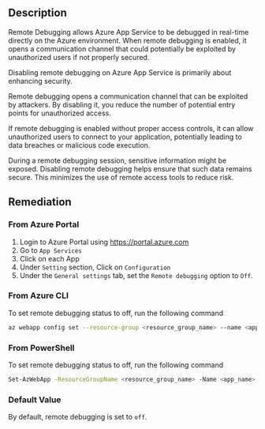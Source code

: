 ## Description

Remote Debugging allows Azure App Service to be debugged in real-time directly on the Azure environment. When remote debugging is enabled, it opens a communication channel that could potentially be exploited by unauthorized users if not properly secured.

Disabling remote debugging on Azure App Service is primarily about enhancing security. 

Remote debugging opens a communication channel that can be exploited by attackers. By disabling it, you reduce the number of potential entry points for unauthorized access.

If remote debugging is enabled without proper access controls, it can allow unauthorized users to connect to your application, potentially leading to data breaches or malicious code execution.

During a remote debugging session, sensitive information might be exposed. Disabling remote debugging helps ensure that such data remains secure. This minimizes the use of remote access tools to reduce risk.

## Remediation

### From Azure Portal

1. Login to Azure Portal using https://portal.azure.com 
2. Go to `App Services`
3. Click on each App
4. Under `Setting` section, Click on `Configuration`
5. Under the `General settings` tab, set the `Remote debugging` option to `Off`.

### From Azure CLI

To set remote debugging status to off, run the following command

```bash
az webapp config set --resource-group <resource_group_name> --name <app_name> --remote-debugging-enabled false
```

### From PowerShell

To set remote debugging status to off, run the following command

```bash
Set-AzWebApp -ResourceGroupName <resource_group_name> -Name <app_name> -RemoteDebuggingEnabled $false
```

### Default Value

By default, remote debugging is set to `off`.
